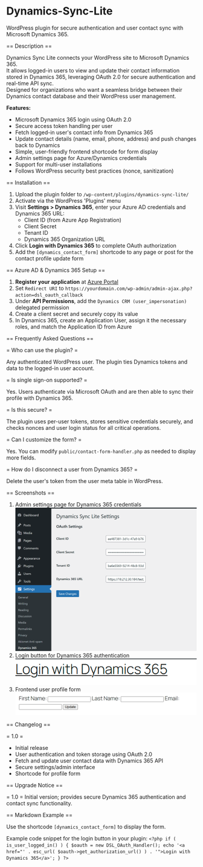 # Dynamics-Sync-Lite
WordPress plugin for secure authentication and user contact sync with Microsoft Dynamics 365.

== Description ==

Dynamics Sync Lite connects your WordPress site to Microsoft Dynamics 365.  
It allows logged-in users to view and update their contact information stored in Dynamics 365, leveraging OAuth 2.0 for secure authentication and real-time API sync.  
Designed for organizations who want a seamless bridge between their Dynamics contact database and their WordPress user management.

**Features:**
* Microsoft Dynamics 365 login using OAuth 2.0
* Secure access token handling per user
* Fetch logged-in user's contact info from Dynamics 365
* Update contact details (name, email, phone, address) and push changes back to Dynamics
* Simple, user-friendly frontend shortcode for form display  
* Admin settings page for Azure/Dynamics credentials  
* Support for multi-user installations  
* Follows WordPress security best practices (nonce, sanitization)

== Installation ==

1. Upload the plugin folder to `/wp-content/plugins/dynamics-sync-lite/`
2. Activate via the WordPress 'Plugins' menu
3. Visit **Settings > Dynamics 365**, enter your Azure AD credentials and Dynamics 365 URL:
   - Client ID (from Azure App Registration)
   - Client Secret
   - Tenant ID
   - Dynamics 365 Organization URL
4. Click **Login with Dynamics 365** to complete OAuth authorization
5. Add the `[dynamics_contact_form]` shortcode to any page or post for the contact profile update form

== Azure AD & Dynamics 365 Setup ==

1. **Register your application** at [Azure Portal](https://portal.azure.com)
2. Set `Redirect URI` to `https://yourdomain.com/wp-admin/admin-ajax.php?action=dsl_oauth_callback`
3. Under **API Permissions**, add the `Dynamics CRM (user_impersonation)` delegated permission
4. Create a client secret and securely copy its value
5. In Dynamics 365, create an Application User, assign it the necessary roles, and match the Application ID from Azure

== Frequently Asked Questions ==

= Who can use the plugin? =

Any authenticated WordPress user. The plugin ties Dynamics tokens and data to the logged-in user account.

= Is single sign-on supported? =

Yes. Users authenticate via Microsoft OAuth and are then able to sync their profile with Dynamics 365.

= Is this secure? =

The plugin uses per-user tokens, stores sensitive credentials securely, and checks nonces and user login status for all critical operations.

= Can I customize the form? =

Yes. You can modify `public/contact-form-handler.php` as needed to display more fields.

= How do I disconnect a user from Dynamics 365? =

Delete the user's token from the user meta table in WordPress.

== Screenshots ==

1. Admin settings page for Dynamics 365 credentials
![alt text](image.png)
2. Login button for Dynamics 365 authentication
![alt text](image-1.png)
3. Frontend user profile form 
![alt text](image-3.png)

== Changelog ==

= 1.0 =
* Initial release
* User authentication and token storage using OAuth 2.0
* Fetch and update user contact data with Dynamics 365 API
* Secure settings/admin interface
* Shortcode for profile form

== Upgrade Notice ==

= 1.0 =
Initial version; provides secure Dynamics 365 authentication and contact sync functionality.

== Markdown Example ==

Use the shortcode `[dynamics_contact_form]` to display the form.

Example code snippet for the login button in your plugin:
`<?php
if ( is_user_logged_in() ) {
    $oauth = new DSL_OAuth_Handler();
    echo '<a href="' . esc_url( $oauth->get_authorization_url() ) . '">Login with Dynamics 365</a>';
}
?>`
